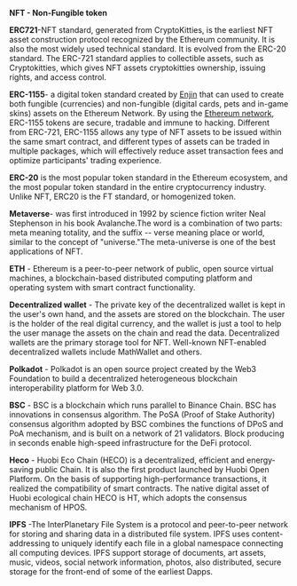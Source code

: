 **NFT - Non-Fungible token**

**ERC721**-NFT standard, generated from CryptoKitties, is the earliest NFT asset construction protocol recognized by the Ethereum community. It is also the most widely used technical standard. It is evolved from the ERC-20 standard. The ERC-721 standard applies to collectible assets, such as Cryptokitties, which gives NFT assets cryptokitties ownership, issuing rights, and access control.

**ERC-1155**- a digital token standard created by [Enjin](https://enjin.io/) that can used to create both fungible (currencies) and non-fungible (digital cards, pets and in-game skins) assets on the Ethereum Network. By using the [Ethereum network](https://boxmining.com/ethereum/), ERC-1155 tokens are secure, tradable and immune to hacking. Different from ERC-721, ERC-1155 allows any type of NFT assets to be issued within the same smart contract, and different types of assets can be traded in multiple packages, which will effectively reduce asset transaction fees and optimize participants' trading experience.

**ERC-20** is the most popular token standard in the Ethereum ecosystem, and the most popular token standard in the entire cryptocurrency industry. Unlike NFT, ERC20 is the FT standard, or homogenized token.

**Metaverse**- was first introduced in 1992 by science fiction writer Neal Stephenson in his book Avalanche.The word is a combination of two parts: meta meaning totality, and the suffix -- verse meaning place or world, similar to the concept of "universe."The meta-universe is one of the best applications of NFT.

**ETH** - Ethereum is a peer-to-peer network of public, open source virtual machines, a blockchain-based distributed computing platform and operating system with smart contract functionality.

**Decentralized wallet** - The private key of the decentralized wallet is kept in the user's own hand, and the assets are stored on the blockchain. The user is the holder of the real digital currency, and the wallet is just a tool to help the user manage the assets on the chain and read the data. Decentralized wallets are the primary storage tool for NFT. Well-known NFT-enabled decentralized wallets include MathWallet and others.

**Polkadot** - Polkadot is an open source project created by the Web3 Foundation to build a decentralized heterogeneous blockchain interoperability platform for Web 3.0.

**BSC** - BSC is a blockchain which runs parallel to Binance Chain. BSC has innovations in consensus algorithm. The PoSA (Proof of Stake Authority) consensus algorithm adopted by BSC combines the functions of DPoS and PoA mechanism, and is built on a network of 21 validators. Block producing in seconds enable high-speed infrastructure for the DeFi protocol.

**Heco** - Huobi Eco Chain (HECO) is a decentralized, efficient and energy-saving public Chain. It is also the first product launched by Huobi Open Platform. On the basis of supporting high-performance transactions, it realized the compatibility of smart contracts. The native digital asset of Huobi ecological chain HECO is HT, which adopts the consensus mechanism of HPOS.

**IPFS** -The InterPlanetary File System is a protocol and peer-to-peer network for storing and sharing data in a distributed file system. IPFS uses content-addressing to uniquely identify each file in a global namespace connecting all computing devices. IPFS support storage of documents, art assets, music, videos, social network information, photos, also distributed, secure storage for the front-end of some of the earliest Dapps.
